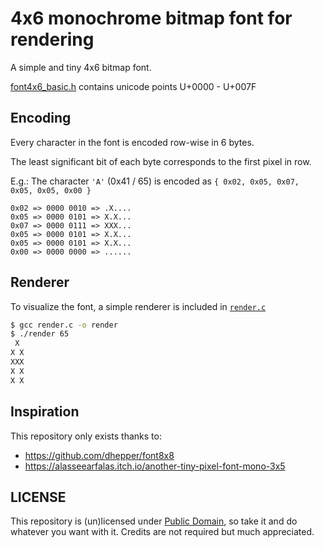 # 4x6 monochrome bitmap font for rendering

A simple and tiny 4x6 bitmap font.

[font4x6_basic.h](font4x6_basic.h) contains unicode points U+0000 - U+007F

## Encoding

Every character in the font is encoded row-wise in 6 bytes.

The least significant bit of each byte corresponds to the first pixel in row.

E.g.: The character `'A'` (0x41 / 65) is encoded as `{ 0x02, 0x05, 0x07, 0x05, 0x05, 0x00 }`

```
0x02 => 0000 0010 => .X....
0x05 => 0000 0101 => X.X...
0x07 => 0000 0111 => XXX...
0x05 => 0000 0101 => X.X...
0x05 => 0000 0101 => X.X...
0x00 => 0000 0000 => ......
```

## Renderer

To visualize the font, a simple renderer is included in [`render.c`](render.c)

```sh
$ gcc render.c -o render
$ ./render 65
 X
X X
XXX
X X
X X
```

## Inspiration

This repository only exists thanks to:

- https://github.com/dhepper/font8x8
- https://alasseearfalas.itch.io/another-tiny-pixel-font-mono-3x5

## LICENSE

This repository is (un)licensed under [Public Domain](LICENSE), so take it and do whatever you want with it. Credits are not required but much appreciated.
